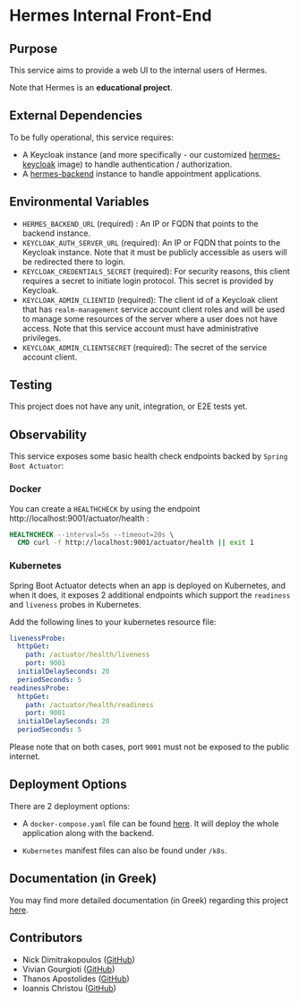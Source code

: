 # Hermes Internal Front-End

## Purpose

This service aims to provide a web UI to the internal users of Hermes.

Note that Hermes is an **educational project**.

## External Dependencies

To be fully operational, this service requires:

- A Keycloak instance (and more specifically - our customized
  [hermes-keycloak](https://github.com/NickDelta/hermes-keycloak-image) image) to handle
  authentication / authorization.
- A [hermes-backend](https://github.com/NickDelta/hermes-backend) instance to handle
  appointment applications.

## Environmental Variables

- `HERMES_BACKEND_URL` (required) : An IP or FQDN that points to the backend instance.
- `KEYCLOAK_AUTH_SERVER_URL` (required): An IP or FQDN that points to the Keycloak instance.
  Note that it must be publicly accessible as users will be redirected there to login.
- `KEYCLOAK_CREDENTIALS_SECRET` (required): For security reasons, this client requires a
  secret to initiate login protocol. This secret is provided by Keycloak.
- `KEYCLOAK_ADMIN_CLIENTID` (required): The client id of a Keycloak client that has
  `realm-management` service account client roles and will be used to manage some
  resources of the server where a user does not have access.
  Note that this service account must have administrative privileges.
- `KEYCLOAK_ADMIN_CLIENTSECRET` (required): The secret of the service account client.

## Testing

This project does not have any unit, integration, or E2E tests yet.

## Observability

This service exposes some basic health check endpoints backed by `Spring Boot Actuator`:

### Docker

You can create a `HEALTHCHECK` by using the endpoint http://localhost:9001/actuator/health :

```dockerfile
HEALTHCHECK --interval=5s --timeout=20s \
  CMD curl -f http://localhost:9001/actuator/health || exit 1
```

### Kubernetes

Spring Boot Actuator detects when an app is deployed on Kubernetes, and when it does,
it exposes 2 additional endpoints which support the `readiness` and `liveness` probes in Kubernetes.

Add the following lines to your kubernetes resource file:

```yaml
livenessProbe:
  httpGet:
    path: /actuator/health/liveness
    port: 9001
  initialDelaySeconds: 20
  periodSeconds: 5
readinessProbe:
  httpGet:
    path: /actuator/health/readiness
    port: 9001
  initialDelaySeconds: 20
  periodSeconds: 5
```

Please note that on both cases, port `9001` must not be exposed to the public internet.

## Deployment Options

There are 2 deployment options:

- A `docker-compose.yaml` file can be found [here](https://github.com/NickDelta/hermes-deployment/blob/main/local_deployment/files/docker-compose.yml). It will deploy the whole application along with the backend.

- `Kubernetes` manifest files can also be found under `/k8s`.

## Documentation (in Greek)

You may find more detailed documentation (in Greek) regarding this project [here](https://github.com/NickDelta/hermes-docs/blob/main/Hermes%20-%20Front-Ends%20Software%20Architecture.pdf).

## Contributors

- Nick Dimitrakopoulos ([GitHub](https://github.com/NickDelta))
- Vivian Gourgioti ([GitHub](https://github.com/viviangourgioti))
- Thanos Apostolides ([GitHub](https://github.com/apostolides))
- Ioannis Christou ([GitHub](https://github.com/j-christou))
